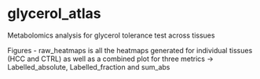 # glycerol_atlas

Metabolomics analysis for glycerol tolerance test across tissues

Figures - raw_heatmaps is all the heatmaps generated for individual tissues (HCC and CTRL) as well as a combined plot for three metrics -> Labelled_absolute, Labelled_fraction and sum_abs
